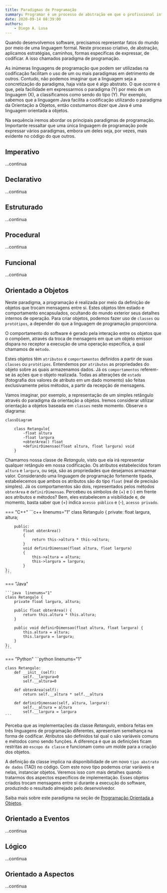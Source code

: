 ```yaml
---
title: Paradigmas de Programação
summary: Programar é um processo de abstração em que o profissional interpreta problemas reais do mundo e os converte em código a partir de alguma estratégia de representação, que chamados paradigma de desenvolvimento.
date: 2020-09-14 08:39:00
authors:
    - Diego A. Lusa
---
```


Quando desenvolvemos software, precisamos representar fatos do mundo por meio de uma linguagem formal. Neste processo criativo, de abstração, aplicamos estratégias, caminhos, formas específicas de expressar, de codificar. A isso chamados paradigma de programação.

As inúmeras linguagens de programação que podem ser utilizadas na codificação facilitam o uso de um ou mais paradigmas em detrimento de outros. Contudo, não podemos imaginar que a linguagem seja a concretização do paradigma, haja vista que é algo abstrato. O que ocorre é que, pela facilidade em expressarmos o paradigma \(Y\) por meio de um linguagem \(X\), a classificamos como sendo do tipo \(Y\). Por exemplo, sabemos que a linguagem Java facilita a codificação utilizando o paradigma da Orientação a Objetos, então costumamos dizer que Java é uma linguagem orientada a objetos.

Na sequência iremos abordar os principais paradigmas de programação. Importante ressaltar que uma única linguagem de programação pode expressar vários paradigmas, embora um deles seja, por vezes, mais evidente no código do que outros.

## Imperativo
...continua

## Declarativo
...continua

## Estruturado
...continua

## Procedural
...continua

## Funcional
...continua

## Orientado a Objetos

Neste paradigma, a programação é realizada por meio da definição de objetos que trocam mensagens entre si. Estes objetos têm estado e comportamento encapsulados, ocultando do mundo exterior seus detalhes internos de operação. Para criar objetos, podemos fazer uso de `classes` ou `protótipos`, a depender do que a linguagem de programação proporciona.

O comportamento do software é gerado pela interação entre os objetos que o compõem, através da troca de mensagens em que um objeto emissor dispara no receptor a execução de uma operação específica, a qual chamamos de `método`. 

Estes objetos têm `atributos` e `comportamentos` definidos a partir de suas `classes` ou `protótipos`. Entendemos por `atributos` as propriedades do objeto sobre as quais armazenamos dados. Já os `comportamentos` referem-se às ações que o objeto realizada. Todas as alterações de `estado` (fotografia dos valores de atributo em um dado momento) são feitas exclusivamente pelos métodos, a partir da recepção de mensagens.

Vamos imaginar, por exemplo, a representação de um simples retângulo através do paradigma da orientação a objetos. Iremos considerar utilizar orientação a objetos baseada em `classes` neste momento. Observe o diagrama:



```mermaid
classDiagram

    class Retangulo{
        -float altura
        -float largura
        +obterArea() float 
        +definirDimensao(float altura, float largura) void
    }
```

Chamamos nossa classe de *Retangulo*, visto que ela irá representar qualquer retângulo em nossa codificação. Os atributos estabelecidos foram `altura` e `largura`, ou seja, são as propriedades que desejamos armazenar valor. Considerando uma linguagem de programação fortemente tipada, estabelecemos que ambos os atributos são do tipo `float` (real de precisão simples). Já os comportamentos são dois, representados pelos métodos `obterArea` e `definirDimensao`. Percebeu os símbolos de \(+\) e \(-\) em frente aos atributos e métodos? Bem, eles estabelecem a visibilidade e, de momento, basta saber que \(+\) indica `acesso público` e \(-\), `acesso privado`.


=== "C++"
    ```c++  linenums="1"
    class Retangulo
    {
        private:
            float largura, altura;

        public:
            float obterArea()
            {
                return this->altura * this->altura;
            }
            void definirDimensao(float altura, float largura)
            {
                this->altura = altura;
                this->largura = largura;
            }
    };
    ```

=== "Java"

    ```java  linenums="1"
    class Retangulo {
        private float largura, altura;

        public float obterArea() {
            return this.altura * this.altura;
        }

        public void definirDimensao(float altura, float largura) {
            this.altura = altura;
            this.largura = largura;
        }
    };
    ```

=== "Python"
    ```python  linenums="1"
   
    class Retangulo:
        def __init__(self):
            self.__largura=0
            self.__altura=0

        def obterArea(self):
            return self.__altura * self.__altura

        def definirDimensao(self, altura, largura):
            self.__altura = altura
            self.__largura = largura
    ```

Perceba que as implementações da classe *Retangulo*, embora feitas em três linguagens de programação diferentes, apresentam semelhança na forma de codificar. Atributos são definidos tal qual o são variáveis comuns e métodos como sendo funções. A diferença é que as definições ficam restritas ao `escopo da classe` e funcionam como um molde para a criação dos objetos.

A definição da classe implica na disponibilidade de um novo `tipo abstrato de dados` (TAD) no código. Com este novo tipo podemos criar variáveis e nelas, instanciar objetos. Veremos isso com mais detalhes quando tratarmos dos aspectos específicos de implementação. Esses objetos criados trocam mensagens entre si durante a execução do software, produzindo o resultado almejado pelo desenvolvedor.

Saiba mais sobre este paradigma na seção de [Programação Orientada a Objetos](oop/introducao.md).


## Orientado a Eventos
...continua

## Lógico

...continua

## Orientado a Aspectos
...continua


